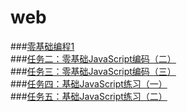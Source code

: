 # web
###[零基础编程1](https://drmao.github.io/web/1.html)<br>
###[任务二：零基础JavaScript编码（二）](https://drmao.github.io/web/2.html)<br>
###[任务三：零基础JavaScript编码（三）](https://drmao.github.io/web/3.html)<br>
###[任务四：基础JavaScript练习（一）](https://drmao.github.io/web/4.html)<br>
###[任务五：基础JavaScript练习（二）](https://drmao.github.io/web/4.html)<br>
